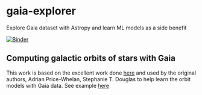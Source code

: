 # gaia-explorer
Explore Gaia dataset with Astropy and learn ML models as a side benefit

[![Binder](https://mybinder.org/badge_logo.svg)](https://mybinder.org/v2/gh/aspiringastro/gaia-explorer/HEAD)

## Computing galactic orbits of stars with Gaia

This work is based on the excellent work done [here](https://docs.astropy.org/en/latest/generated/examples/coordinates/plot_galactocentric-frame.html#sphx-glr-generated-examples-coordinates-plot-galactocentric-frame-py) and used by the original authors, Adrian Price-Whelan, Stephanie T. Douglas to help learn the orbit models with Gaia data. See example [here](https://learn.astropy.org/tutorials/gaia-galactic-orbits.html)

